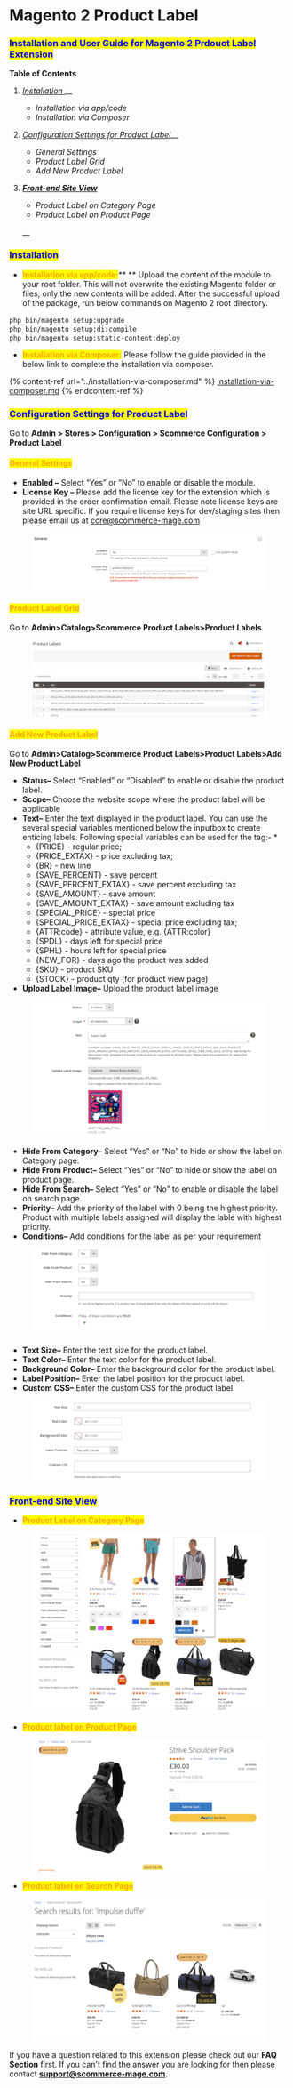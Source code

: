 # Magento 2 Product Label

### <mark style="color:blue;">Installation and User Guide for Magento 2 Prdouct Label Extension</mark>

**Table of Contents**

1. [_Installation_ ](magento-2-product-label.md#\_bookmark0)__
   * _Installation via app/code_&#x20;
   * _Installation via Composer_
2. [_Configuration Settings for Product Label_](magento-2-product-label.md#\_bookmark3)__
   * _General Settings_&#x20;
   * _Product Label Grid_
   * _Add New Product Label_
3.  __[_Front-end Site View_ ](magento-2-product-label.md#\_bookmark9)__

    * _Product Label on Category Page_&#x20;
    * _Product Label on Product Page_

    __

### <mark style="color:blue;">Installation</mark> <a href="#_bookmark0" id="_bookmark0"></a>

* <mark style="color:orange;">**Installation via app/code:**</mark>** ** Upload the content of the module to your root folder. This will not overwrite the existing Magento folder or files, only the new contents will be added. After the successful upload of the package, run below commands on Magento 2 root directory.

```
php bin/magento setup:upgrade
php bin/magento setup:di:compile
php bin/magento setup:static-content:deploy
```

* <mark style="color:orange;">**Installation via Composer:**</mark> Please follow the guide provided in the below link to complete the installation via composer.

{% content-ref url="../installation-via-composer.md" %}
[installation-via-composer.md](../installation-via-composer.md)
{% endcontent-ref %}

### <mark style="color:blue;">Configuration Settings for Product Label</mark>  <a href="#_bookmark3" id="_bookmark3"></a>

Go to **Admin > Stores > Configuration > Scommerce Configuration > Product Label**

#### <mark style="color:orange;">General Settings</mark> <a href="#_bookmark4" id="_bookmark4"></a>

* **Enabled –** Select “Yes” or “No” to enable or disable the module.
* **License Key –** Please add the license key for the extension which is provided in the order confirmation email. Please note license keys are site URL specific. If you require license keys for dev/staging sites then please email us at [core@scommerce-mage.com](mailto:core@scommerce-mage.com)

<figure><img src="../../.gitbook/assets/image (6).png" alt=""><figcaption></figcaption></figure>

#### <mark style="color:orange;">Product Label Grid</mark> <a href="#_bookmark4" id="_bookmark4"></a>

Go to **Admin>Catalog>Scommerce Product Labels>Product Labels**

<figure><img src="../../.gitbook/assets/image (8).png" alt=""><figcaption></figcaption></figure>

#### <mark style="color:orange;">Add New Product Label</mark> <a href="#_bookmark4" id="_bookmark4"></a>

Go to **Admin>Catalog>Scommerce Product Labels>Product Labels>Add New Product Label**

* **Status–** Select “Enabled” or “Disabled” to enable or disable the product label.
* **Scope–** Choose the website scope where the product label will be applicable
* **Text–** Enter the text displayed in the product label. You can use the several special variables mentioned below the inputbox to create enticing labels. Following special variables can be used for the tag:-
  *
    * {PRICE} - regular price;
    * {PRICE\_EXTAX} - price excluding tax;
    * {BR} - new line
    * {SAVE\_PERCENT} - save percent
    * {SAVE\_PERCENT\_EXTAX} - save percent excluding tax
    * {SAVE\_AMOUNT} - save amount
    * {SAVE\_AMOUNT\_EXTAX} - save amount excluding tax
    * {SPECIAL\_PRICE} - special price
    * {SPECIAL\_PRICE\_EXTAX} - special price excluding tax;
    * {ATTR:code} - attribute value, e.g. {ATTR:color}
    * {SPDL} - days left for special price
    * {SPHL} - hours left for special price
    * {NEW\_FOR} - days ago the product was added
    * {SKU} - product SKU
    * {STOCK} - product qty (for product view page)
* **Upload Label Image–** Upload the product label image

<figure><img src="../../.gitbook/assets/image (28).png" alt=""><figcaption></figcaption></figure>

* **Hide From Category–** Select “Yes” or “No” to hide or show the label on Category page.
* **Hide From Product–** Select “Yes” or “No” to hide or show the label on product page.
* **Hide From Search–** Select “Yes” or “No” to enable or disable the label on search page.
* **Priority–** Add the priority of the label with 0 being the highest priority. Product with multiple labels assigned will display the lable with highest priority.
* **Conditions–** Add conditions for the label as per your requirement&#x20;

<figure><img src="../../.gitbook/assets/image (67).png" alt=""><figcaption></figcaption></figure>

* **Text Size–** Enter the text size for the product label.
* **Text Color–** Enter the text color for the product label.
* **Background Color–** Enter the background color for the product label.
* **Label Position–** Enter the label position for the product label.
* **Custom CSS–** Enter the custom CSS for the product label.

<figure><img src="../../.gitbook/assets/image (41).png" alt=""><figcaption></figcaption></figure>

### <mark style="color:blue;">Front-end Site View</mark> <a href="#_bookmark9" id="_bookmark9"></a>

* <mark style="color:orange;">**Product Label on Category Page**</mark>&#x20;

<figure><img src="../../.gitbook/assets/category (1).png" alt=""><figcaption></figcaption></figure>

* <mark style="color:orange;">**Product label on Product Page**</mark>&#x20;

<figure><img src="../../.gitbook/assets/productpage (1).png" alt=""><figcaption></figcaption></figure>

* <mark style="color:orange;">**Product label on Search Page**</mark>&#x20;

<figure><img src="../../.gitbook/assets/search_page.png" alt=""><figcaption></figcaption></figure>

If you have a question related to this extension please check out our **FAQ Section** first. If you can't find the answer you are looking for then please contact [**support@scommerce-mage.com**](mailto:core@scommerce-mage.com)**.**
